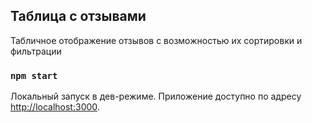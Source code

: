## Таблица с отзывами

Табличное отображение отзывов с возможностью их сортировки и фильтрации

### `npm start`

Локальный запуск в дев-режиме. Приложение доступно по адресу [http://localhost:3000](http://localhost:3000).
